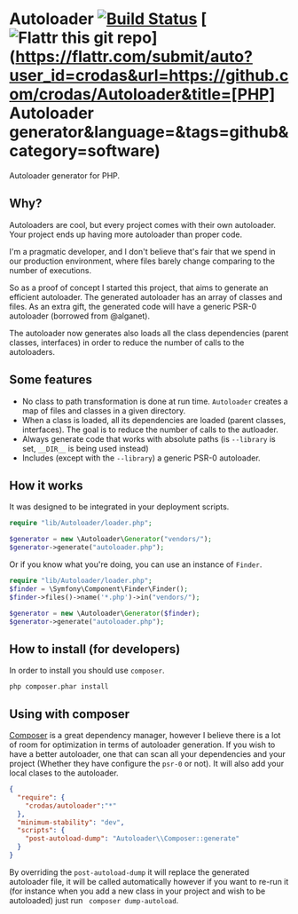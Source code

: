 Autoloader [![Build Status](https://secure.travis-ci.org/crodas/Autoloader.png?branch=master)](http://travis-ci.org/crodas/Autoloader) [![Flattr this git repo](http://api.flattr.com/button/flattr-badge-large.png)](https://flattr.com/submit/auto?user_id=crodas&url=https://github.com/crodas/Autoloader&title=[PHP] Autoloader generator&language=&tags=github&category=software) 
===============

Autoloader generator for PHP.

Why?
----

Autoloaders are cool, but every project comes with their own autoloader. Your project ends up having more autoloader than proper code.

I'm a pragmatic developer, and I don't believe that's fair that we spend in our production environment, where files barely change comparing to the number of executions.

So as a proof of concept I started this project, that aims to generate an efficient autoloader. The generated autoloader has an array of classes and files. As an extra gift, the generated code will have a generic PSR-0 autoloader (borrowed from @alganet).

The autoloader now generates also loads all the class dependencies (parent classes, interfaces) in order to reduce the number of calls to the autoloaders.

Some features
-------------

* No class to path transformation is done at run time. `Autoloader` creates a map of files and classes in a given directory.
* When a class is loaded, all its dependencies are loaded (parent classes, interfaces). The goal is to reduce the number of calls to the autloader.
* Always generate code that works with absolute paths (is `--library` is set, `__DIR__` is being used instead)
* Includes (except with the `--library`) a generic PSR-0 autoloader.

How it works
------------

It was designed to be integrated in your deployment scripts. 
```php
require "lib/Autoloader/loader.php";

$generator = new \Autoloader\Generator("vendors/");
$generator->generate("autoloader.php");
```

Or if you know what you're doing, you can use an instance of `Finder`.

```php
require "lib/Autoloader/loader.php";
$finder = \Symfony\Component\Finder\Finder();
$finder->files()->name('*.php')->in("vendors/");

$generator = new \Autoloader\Generator($finder);
$generator->generate("autoloader.php");
```

How to install (for developers)
----------------------------

In order to install you should use `composer`.

```
php composer.phar install
```

Using with composer
-------------------

[Composer](http://getcomposer.org) is a great dependency manager, however I believe there is a lot of room for optimization in terms of autoloader generation. If you wish to have a better autoloader, one that can scan all your dependencies and your project (Whether they have configure the `psr-0` or not). It will also add your local clases to the autoloader.

```json
{
  "require": {
    "crodas/autoloader":"*"
  },
  "minimum-stability": "dev",
  "scripts": {
    "post-autoload-dump": "Autoloader\\Composer::generate"
  }
}
```

By overriding the `post-autoload-dump` it will replace the generated autoloader file, it will be called automatically however if you want to re-run it (for instance when you add a new class in your project and wish to be autoloaded) just run ` composer dump-autoload`.
